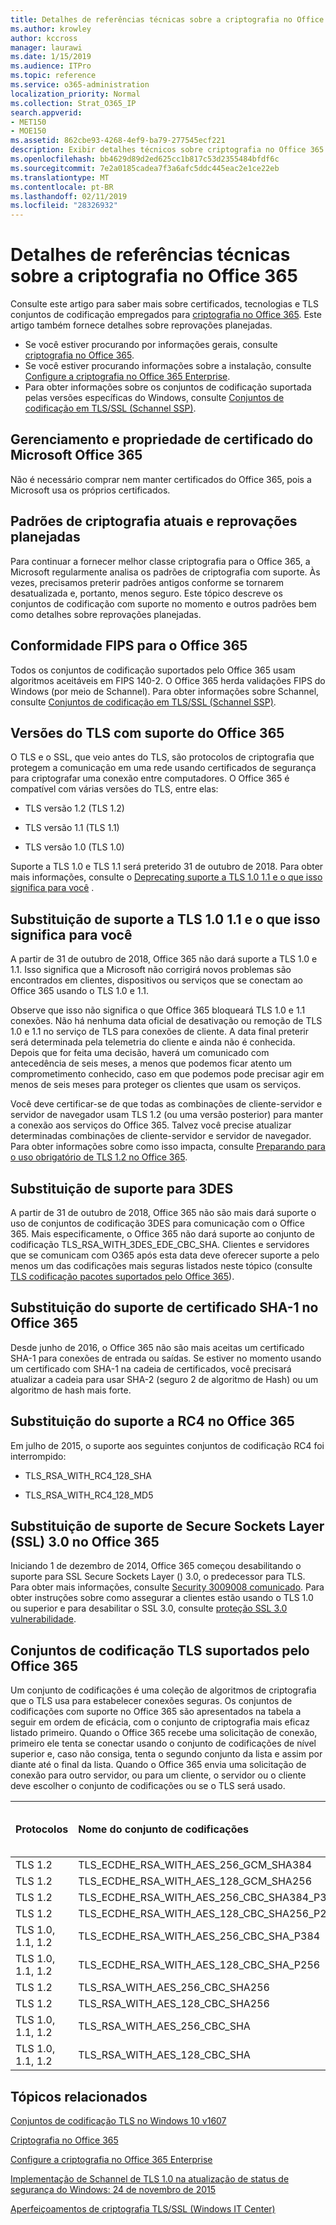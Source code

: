 ```yaml
---
title: Detalhes de referências técnicas sobre a criptografia no Office 365
ms.author: krowley
author: kccross
manager: laurawi
ms.date: 1/15/2019
ms.audience: ITPro
ms.topic: reference
ms.service: o365-administration
localization_priority: Normal
ms.collection: Strat_O365_IP
search.appverid:
- MET150
- MOE150
ms.assetid: 862cbe93-4268-4ef9-ba79-277545ecf221
description: Exibir detalhes técnicos sobre criptografia no Office 365.
ms.openlocfilehash: bb4629d89d2ed625cc1b817c53d2355484bfdf6c
ms.sourcegitcommit: 7e2a0185cadea7f3a6afc5ddc445eac2e1ce22eb
ms.translationtype: MT
ms.contentlocale: pt-BR
ms.lasthandoff: 02/11/2019
ms.locfileid: "28326932"
---
```

# <a name="technical-reference-details-about-encryption-in-office-365"></a>Detalhes de referências técnicas sobre a criptografia no Office 365

Consulte este artigo para saber mais sobre certificados, tecnologias e TLS conjuntos de codificação empregados para [criptografia no Office 365](encryption.md). Este artigo também fornece detalhes sobre reprovações planejadas.
  
- Se você estiver procurando por informações gerais, consulte [criptografia no Office 365](encryption.md).
- Se você estiver procurando informações sobre a instalação, consulte [Configure a criptografia no Office 365 Enterprise](set-up-encryption.md).
- Para obter informações sobre os conjuntos de codificação suportada pelas versões específicas do Windows, consulte [Conjuntos de codificação em TLS/SSL (Schannel SSP)](https://docs.microsoft.com/windows/desktop/SecAuthN/cipher-suites-in-schannel).
    
## <a name="microsoft-office-365-certificate-ownership-and-management"></a>Gerenciamento e propriedade de certificado do Microsoft Office 365

Não é necessário comprar nem manter certificados do Office 365, pois a Microsoft usa os próprios certificados.
  
## <a name="current-encryption-standards-and-planned-deprecations"></a>Padrões de criptografia atuais e reprovações planejadas

Para continuar a fornecer melhor classe criptografia para o Office 365, a Microsoft regularmente analisa os padrões de criptografia com suporte. Às vezes, precisamos preterir padrões antigos conforme se tornarem desatualizada e, portanto, menos seguro. Este tópico descreve os conjuntos de codificação com suporte no momento e outros padrões bem como detalhes sobre reprovações planejadas. 

## <a name="fips-compliance-for-office-365"></a>Conformidade FIPS para o Office 365
Todos os conjuntos de codificação suportados pelo Office 365 usam algoritmos aceitáveis em FIPS 140-2. O Office 365 herda validações FIPS do Windows (por meio de Schannel). Para obter informações sobre Schannel, consulte [Conjuntos de codificação em TLS/SSL (Schannel SSP)](https://docs.microsoft.com/windows/desktop/SecAuthN/cipher-suites-in-schannel).
  
## <a name="versions-of-tls-supported-by-office-365"></a>Versões do TLS com suporte do Office 365

O TLS e o SSL, que veio antes do TLS, são protocolos de criptografia que protegem a comunicação em uma rede usando certificados de segurança para criptografar uma conexão entre computadores. O Office 365 é compatível com várias versões do TLS, entre elas:
  
- TLS versão 1.2 (TLS 1.2)
    
- TLS versão 1.1 (TLS 1.1)
    
- TLS versão 1.0 (TLS 1.0)
    
 Suporte a TLS 1.0 e TLS 1.1 será preterido 31 de outubro de 2018. Para obter mais informações, consulte o [Deprecating suporte a TLS 1.0 1.1 e o que isso significa para você](technical-reference-details-about-encryption.md#TLS11and12deprecation) . 
  
## <a name="deprecating-support-for-tls-10-and-11-and-what-this-means-for-you"></a>Substituição de suporte a TLS 1.0 1.1 e o que isso significa para você
<a name="TLS11and12deprecation"> </a>

A partir de 31 de outubro de 2018, Office 365 não dará suporte a TLS 1.0 e 1.1. Isso significa que a Microsoft não corrigirá novos problemas são encontrados em clientes, dispositivos ou serviços que se conectam ao Office 365 usando o TLS 1.0 e 1.1.

Observe que isso não significa o que Office 365 bloqueará TLS 1.0 e 1.1 conexões. Não há nenhuma data oficial de desativação ou remoção de TLS 1.0 e 1.1 no serviço de TLS para conexões de cliente. A data final preterir será determinada pela telemetria do cliente e ainda não é conhecida. Depois que for feita uma decisão, haverá um comunicado com antecedência de seis meses, a menos que podemos ficar atento um comprometimento conhecido, caso em que podemos pode precisar agir em menos de seis meses para proteger os clientes que usam os serviços.

Você deve certificar-se de que todas as combinações de cliente-servidor e servidor de navegador usam TLS 1.2 (ou uma versão posterior) para manter a conexão aos serviços do Office 365. Talvez você precise atualizar determinadas combinações de cliente-servidor e servidor de navegador. Para obter informações sobre como isso impacta, consulte [Preparando para o uso obrigatório de TLS 1.2 no Office 365](https://support.microsoft.com/en-us/help/4057306/preparing-for-tls-1-2-in-office-365).
  
## <a name="deprecating-support-for-3des"></a>Substituição de suporte para 3DES
<a name="TLS11and12deprecation"> </a>

A partir de 31 de outubro de 2018, Office 365 não são mais dará suporte o uso de conjuntos de codificação 3DES para comunicação com o Office 365. Mais especificamente, o Office 365 não dará suporte ao conjunto de codificação TLS_RSA_WITH_3DES_EDE_CBC_SHA. Clientes e servidores que se comunicam com O365 após esta data deve oferecer suporte a pelo menos um das codificações mais seguras listados neste tópico (consulte [TLS codificação pacotes suportados pelo Office 365](technical-reference-details-about-encryption.md#TLSCipherSuites)).
  
## <a name="deprecating-sha-1-certificate-support-in-office-365"></a>Substituição do suporte de certificado SHA-1 no Office 365
<a name="TLS11and12deprecation"> </a>

Desde junho de 2016, o Office 365 não são mais aceitas um certificado SHA-1 para conexões de entrada ou saídas. Se estiver no momento usando um certificado com SHA-1 na cadeia de certificados, você precisará atualizar a cadeia para usar SHA-2 (seguro 2 de algoritmo de Hash) ou um algoritmo de hash mais forte.
  
## <a name="deprecating-rc4-support-in-office-365"></a>Substituição do suporte a RC4 no Office 365
<a name="TLS11and12deprecation"> </a>

Em julho de 2015, o suporte aos seguintes conjuntos de codificação RC4 foi interrompido:
  
- TLS_RSA_WITH_RC4_128_SHA
    
- TLS_RSA_WITH_RC4_128_MD5
    
## <a name="deprecating-secure-sockets-layer-ssl-30-support-in-office-365"></a>Substituição de suporte de Secure Sockets Layer (SSL) 3.0 no Office 365
<a name="TLS11and12deprecation"> </a>

Iniciando 1 de dezembro de 2014, Office 365 começou desabilitando o suporte para SSL Secure Sockets Layer () 3.0, o predecessor para TLS. Para obter mais informações, consulte [Security 3009008 comunicado](https://technet.microsoft.com/library/security/3009008.aspx). Para obter instruções sobre como assegurar a clientes estão usando o TLS 1.0 ou superior e para desabilitar o SSL 3.0, consulte [proteção SSL 3.0 vulnerabilidade](http://blogs.office.com/2014/10/29/protecting-ssl-3-0-vulnerability/).
  
## <a name="tls-cipher-suites-supported-by-office-365"></a>Conjuntos de codificação TLS suportados pelo Office 365
<a name="TLSCipherSuites"> </a>

Um conjunto de codificações é uma coleção de algoritmos de criptografia que o TLS usa para estabelecer conexões seguras. Os conjuntos de codificações com suporte no Office 365 são apresentados na tabela a seguir em ordem de eficácia, com o conjunto de criptografia mais eficaz listado primeiro. Quando o Office 365 recebe uma solicitação de conexão, primeiro ele tenta se conectar usando o conjunto de codificações de nível superior e, caso não consiga, tenta o segundo conjunto da lista e assim por diante até o final da lista. Quando o Office 365 envia uma solicitação de conexão para outro servidor, ou para um cliente, o servidor ou o cliente deve escolher o conjunto de codificações ou se o TLS será usado.
  
|**Protocolos**|**Nome do conjunto de codificações**|**Algoritmo de troca de chave/Eficácia**|**Suporte ao protocolo PFS**|**Algoritmo de autenticação/Eficácia**|**Codificação/Eficácia**|
|:-----|:-----|:-----|:-----|:-----|:-----|
|TLS 1.2  <br/> |TLS_ECDHE_RSA_WITH_AES_256_GCM_SHA384  <br/> |ECDH/192  <br/> |Sim  <br/> |RSA/112  <br/> |AES/256  <br/> |
|TLS 1.2  <br/> |TLS_ECDHE_RSA_WITH_AES_128_GCM_SHA256  <br/> |ECDH/128  <br/> |Sim  <br/> |RSA/112  <br/> |AES/128  <br/> |
|TLS 1.2  <br/> |TLS_ECDHE_RSA_WITH_AES_256_CBC_SHA384_P384  <br/> |ECDH/192  <br/> |Sim  <br/> |RSA/112  <br/> |AES/256  <br/> |
|TLS 1.2  <br/> |TLS_ECDHE_RSA_WITH_AES_128_CBC_SHA256_P256  <br/> |ECDH/128  <br/> |Sim  <br/> |RSA/112  <br/> |AES/128  <br/> |
|TLS 1.0, 1.1, 1.2  <br/> |TLS_ECDHE_RSA_WITH_AES_256_CBC_SHA_P384  <br/> |ECDH/192  <br/> |Sim  <br/> |RSA/112  <br/> |AES/256  <br/> |
|TLS 1.0, 1.1, 1.2  <br/> |TLS_ECDHE_RSA_WITH_AES_128_CBC_SHA_P256  <br/> |ECDH/128  <br/> |Sim  <br/> |RSA/112  <br/> |AES/128  <br/> |
|TLS 1.2  <br/> |TLS_RSA_WITH_AES_256_CBC_SHA256  <br/> |RSA/112  <br/> |Não  <br/> |RSA/112  <br/> |AES/256  <br/> |
|TLS 1.2  <br/> |TLS_RSA_WITH_AES_128_CBC_SHA256  <br/> |RSA/112  <br/> |Não  <br/> |RSA/112  <br/> |AES/128  <br/> |
|TLS 1.0, 1.1, 1.2  <br/> |TLS_RSA_WITH_AES_256_CBC_SHA  <br/> |RSA/112  <br/> |Não  <br/> |RSA/112  <br/> |AES/256  <br/> |
|TLS 1.0, 1.1, 1.2  <br/> |TLS_RSA_WITH_AES_128_CBC_SHA  <br/> |RSA/112  <br/> |Não  <br/> |RSA/112  <br/> |AES/128  <br/> |
   
## <a name="related-topics"></a>Tópicos relacionados
[Conjuntos de codificação TLS no Windows 10 v1607](https://docs.microsoft.com/windows/desktop/SecAuthN/tls-cipher-suites-in-windows-10-v1607)

[Criptografia no Office 365](encryption.md)
  
[Configure a criptografia no Office 365 Enterprise](set-up-encryption.md)
  
[Implementação de Schannel de TLS 1.0 na atualização de status de segurança do Windows: 24 de novembro de 2015](https://support.microsoft.com/kb/3117336)
  
[Aperfeiçoamentos de criptografia TLS/SSL (Windows IT Center)](https://technet.microsoft.com/en-us/library/cc766285%28v=ws.10%29.aspx)
  

